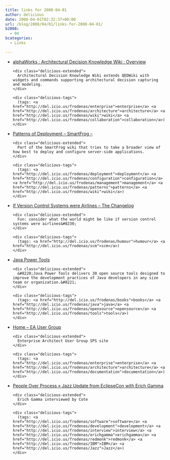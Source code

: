 ```yaml
---
title: links for 2008-04-01
author: delicious
date: 2008-04-01T02:32:37+00:00
url: /blog/2008/04/01/links-for-2008-04-01/
b2008:
  - 04
bcategories:
  - Links

---
```

<ul class="delicious">
  <li>
    <div class="delicious-link">
      <a href="http://www.alphaworks.ibm.com/tech/adkwik?open&S_TACT=105AGX59&S_CMP=GRsite-jw32&ca=dgr-jw32awadkwik%20">alphaWorks : Architectural Decision Knowledge Wiki : Overview</a>
    </div>
    
    <div class="delicious-extended">
      Architectural Decision Knowledge Wiki extends QEDWiki with widgets and commands supporting architectural decision capturing and modeling.
    </div>
    
    <div class="delicious-tags">
      (tags: <a href="http://del.icio.us/frodenas/enterprise">enterprise</a> <a href="http://del.icio.us/frodenas/architecture">architecture</a> <a href="http://del.icio.us/frodenas/wiki">wiki</a> <a href="http://del.icio.us/frodenas/collaboration">collaboration</a>)
    </div>
  </li>
  
  <li>
    <div class="delicious-link">
      <a href="http://wiki.smartfrog.org/wiki/display/sf/Patterns+of+Deployment">Patterns of Deployment &#8211; SmartFrog &#8211;</a>
    </div>
    
    <div class="delicious-extended">
      Part of the SmartFrog wiki that tries to take a broader view of how best to deploy and configure server-side applications.
    </div>
    
    <div class="delicious-tags">
      (tags: <a href="http://del.icio.us/frodenas/deployment">deployment</a> <a href="http://del.icio.us/frodenas/configuration">configuration</a> <a href="http://del.icio.us/frodenas/management">management</a> <a href="http://del.icio.us/frodenas/patterns">patterns</a> <a href="http://del.icio.us/frodenas/wiki">wiki</a>)
    </div>
  </li>
  
  <li>
    <div class="delicious-link">
      <a href="http://changelog.complete.org/posts/698-If-Version-Control-Systems-were-Airlines.html">If Version Control Systems were Airlines &#8211; The Changelog</a>
    </div>
    
    <div class="delicious-extended">
      Fun: consider what the world might be like if version control systems were airlines&#8230;
    </div>
    
    <div class="delicious-tags">
      (tags: <a href="http://del.icio.us/frodenas/humour">humour</a> <a href="http://del.icio.us/frodenas/scm">scm</a>)
    </div>
  </li>
  
  <li>
    <div class="delicious-link">
      <a href="http://www.wakaleo.com/java-power-tools">Java Power Tools</a>
    </div>
    
    <div class="delicious-extended">
      &#8220;Java Power Tools delivers 30 open source tools designed to improve the development practices of Java developers in any size team or organization.&#8221;
    </div>
    
    <div class="delicious-tags">
      (tags: <a href="http://del.icio.us/frodenas/books">books</a> <a href="http://del.icio.us/frodenas/java">java</a> <a href="http://del.icio.us/frodenas/opensource">opensource</a> <a href="http://del.icio.us/frodenas/tools">tools</a>)
    </div>
  </li>
  
  <li>
    <div class="delicious-link">
      <a href="http://sharepoint.standardcase.com/external/eaug/default.aspx">Home &#8211; EA User Group</a>
    </div>
    
    <div class="delicious-extended">
      Enterprise Architect User Group SPS site
    </div>
    
    <div class="delicious-tags">
      (tags: <a href="http://del.icio.us/frodenas/enterprise">enterprise</a> <a href="http://del.icio.us/frodenas/architecture">architecture</a> <a href="http://del.icio.us/frodenas/documentation">documentation</a>)
    </div>
  </li>
  
  <li>
    <div class="delicious-link">
      <a href="http://www.redmonk.com/cote/2008/03/31/jazz-update-from-eclipsecon-with-erich-gamma/">People Over Process » Jazz Update from EclipseCon with Erich Gamma</a>
    </div>
    
    <div class="delicious-extended">
      Erich Gamma interviewed by Cote
    </div>
    
    <div class="delicious-tags">
      (tags: <a href="http://del.icio.us/frodenas/software">software</a> <a href="http://del.icio.us/frodenas/development">development</a> <a href="http://del.icio.us/frodenas/interview">interview</a> <a href="http://del.icio.us/frodenas/erichgamma">erichgamma</a> <a href="http://del.icio.us/frodenas/redmonk">redmonk</a> <a href="http://del.icio.us/frodenas/IBM">IBM</a> <a href="http://del.icio.us/frodenas/Jazz">Jazz</a>)
    </div>
  </li>
</ul>